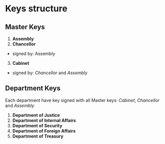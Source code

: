 # Keys structure

## Master Keys

1. **Assembly**
2. **Chancellor**
  * signed by: Assembly
3. **Cabinet**
  * signed by: *Chancellor* and *Assembly*

## Department Keys

Each department have key signed with all Master keys: *Cabinet*, *Chancellor* and *Assembly*

1. **Department of Justice**
2. **Department of Internal Affairs**
3. **Department of Security**
4. **Department of Foreign Affairs**
5. **Department of Treasury**
